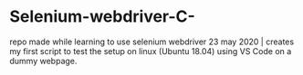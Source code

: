 # Selenium-webdriver-C-
repo made while learning to use selenium webdriver
23 may 2020 |
creates my first script to test the setup on linux (Ubuntu 18.04) using VS Code on a dummy webpage.

